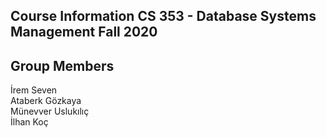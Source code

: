 ## Course Information CS 353 - Database Systems Management Fall 2020 

## Group Members 
İrem Seven <br/> 
Ataberk Gözkaya <br/> 
Münevver Uslukılıç <br/> 
İlhan Koç
